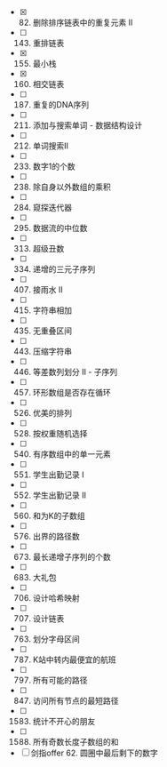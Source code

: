 - [x] 82. 删除排序链表中的重复元素 II
- [ ] 143. 重排链表
- [x] 155. 最小栈
- [x] 160. 相交链表
- [ ] 187. 重复的DNA序列
- [ ] 211. 添加与搜索单词 - 数据结构设计
- [ ] 212. 单词搜索II
- [ ] 233. 数字1的个数
- [ ] 238. 除自身以外数组的乘积
- [ ] 284. 窥探迭代器
- [ ] 295. 数据流的中位数
- [ ] 313. 超级丑数
- [ ] 334. 递增的三元子序列
- [ ] 407. 接雨水 II
- [ ] 415. 字符串相加
- [ ] 435. 无重叠区间
- [ ] 443. 压缩字符串
- [ ] 446. 等差数列划分 II - 子序列
- [ ] 457. 环形数组是否存在循环
- [ ] 526. 优美的排列
- [ ] 528. 按权重随机选择
- [ ] 540. 有序数组中的单一元素
- [ ] 551. 学生出勤记录 I
- [ ] 552. 学生出勤记录 II
- [ ] 560. 和为K的子数组
- [ ] 576. 出界的路径数
- [ ] 673. 最长递增子序列的个数
- [ ] 683. 大礼包
- [ ] 706. 设计哈希映射
- [ ] 707. 设计链表
- [ ] 763. 划分字母区间
- [ ] 787. K站中转内最便宜的航班
- [ ] 797. 所有可能的路径
- [ ] 847. 访问所有节点的最短路径
- [ ] 1583. 统计不开心的朋友
- [ ] 1588. 所有奇数长度子数组的和
- [ ] 剑指offer 62. 圆圈中最后剩下的数字
